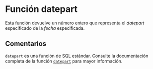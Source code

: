 ﻿---
Autogenerated: true
---

# Función  datepart

Esta función devuelve un número entero que representa el *datepart* especificado de la *fecha* especificada.

## Comentarios 

`datepart` es una función de SQL estándar. Consulte la documentación completa de la función [`datepart`](https://learn.microsoft.com/es-es/sql/t-sql/functions/datepart-transact-sql) para mayor información.
